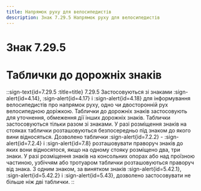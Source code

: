 ```yaml
---
title: Напрямок руху для велосипедистів
description: Знак 7.29.5 Напрямок руху для велосипедистів
---
```

# Знак 7.29.5
# Таблички до дорожніх знаків
::sign-text{id=7.29.5 :title=title}
7.29.5 Застосовуються зі знаками :sign-alert{id=4.14}, :sign-alert{id=4.17} і :sign-alert{id=4.18} для інформування велосипедистів про напрямок руху, одно чи двосторонній рух велосипедною доріжкою.
Таблички до дорожніх знаків застосовують для уточнення, обмеження дії інших дорожніх знаків. Таблички застосовуються тільки разом зі знаками.
У разі розміщення знаків на стояках таблички розташовуються безпосередньо під знаком до якого вини відносяться.
Дозволено таблички :sign-alert{id=7.2.2} - :sign-alert{id=7.2.4} і :sign-alert{id=7.8} розташовувати праворуч знаків до яких вони відносятося, якщо на одному стояку розміщено два, три знаки.
У разі розміщення знаків на консольних опорах або над проїзною частиною, узбіччям або тротуаром таблички розташовуються праворуч від знака.
З одним знаком, за винятком знаків :sign-alert{id=5.42.1}, :sign-alert{id=5.42.2} і :sign-alert{id=5.43}, дозволено застосовувати не більше ніж дві таблички.
::